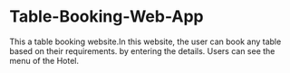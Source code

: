 # Table-Booking-Web-App
This a table booking website.In this website, the user can book any table based on their requirements. by entering the details. Users can see the menu of the Hotel.
